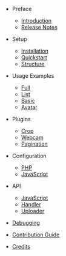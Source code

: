 - Preface
	- [Introduction](introduction.md)
	- [Release Notes](releases.md)
	<!-- - [Upgrade Guide](upgrade.md) -->

- Setup
    - [Installation](installation.md)
    - [Quickstart](quick.md)
	- [Structure](structure.md)

- Usage Examples
	- [Full](full.md)
	- [List](list.md)
	- [Basic](basic.md) 
	- [Avatar](avatar.md)
	
- Plugins
	- [Crop](crop.md) 
	- [Webcam](webcam.md)
	- [Pagination](pagination.md)

- Configuration
	- [PHP](configphp.md)
	- [JavaScript](configjs.md)

- API
	- [JavaScript](javascript.md)
	- [Handler](handler.md)
	- [Uploader](uploader.md)

- [Debugging](debugging.md)
- [Contribution Guide](contributions.md)
- [Credits](credits.md)
